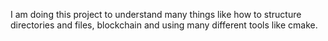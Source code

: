 I am doing this project to understand many things like how to structure directories and files, blockchain and using many different tools like cmake.
